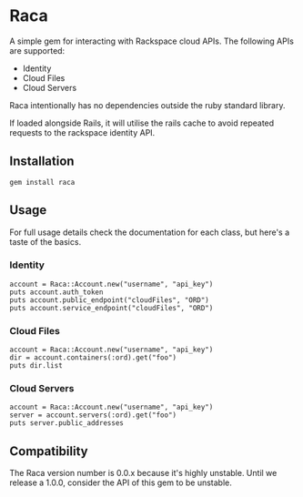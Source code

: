 # Raca

A simple gem for interacting with Rackspace cloud APIs. The following APIs are
supported:

* Identity
* Cloud Files
* Cloud Servers

Raca intentionally has no dependencies outside the ruby standard library.

If loaded alongside Rails, it will utilise the rails cache to avoid repeated
requests to the rackspace identity API.

## Installation

    gem install raca

## Usage

For full usage details check the documentation for each class, but here's
a taste of the basics.

### Identity

    account = Raca::Account.new("username", "api_key")
    puts account.auth_token
    puts account.public_endpoint("cloudFiles", "ORD")
    puts account.service_endpoint("cloudFiles", "ORD")

### Cloud Files

    account = Raca::Account.new("username", "api_key")
    dir = account.containers(:ord).get("foo")
    puts dir.list

### Cloud Servers

    account = Raca::Account.new("username", "api_key")
    server = account.servers(:ord).get("foo")
    puts server.public_addresses

## Compatibility

The Raca version number is 0.0.x because it's highly unstable. Until we release
a 1.0.0, consider the API of this gem to be unstable.
